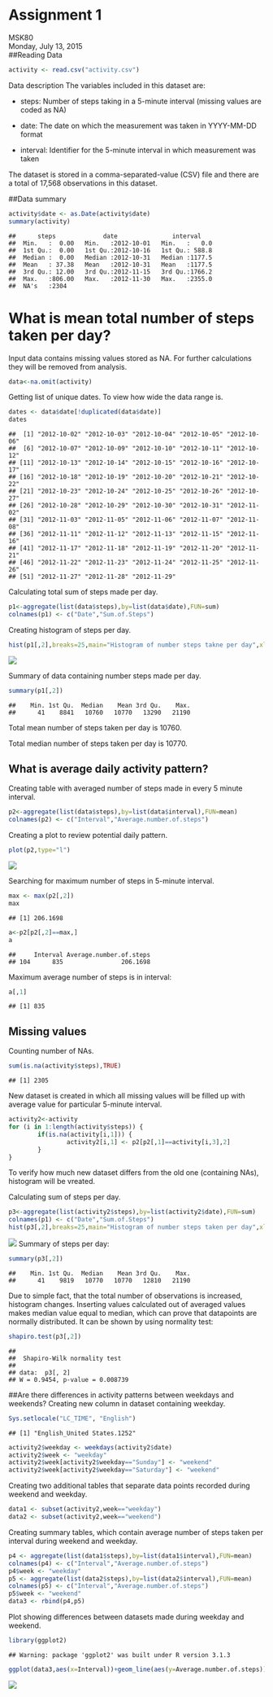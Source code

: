 # Assignment 1
MSK80  
Monday, July 13, 2015  
##Reading Data

```r
activity <- read.csv("activity.csv")
```
Data description
The variables included in this dataset are:

- steps: Number of steps taking in a 5-minute interval (missing values are coded as NA)

- date: The date on which the measurement was taken in YYYY-MM-DD format

- interval: Identifier for the 5-minute interval in which measurement was taken

The dataset is stored in a comma-separated-value (CSV) file and there are a total of 17,568 observations in this dataset.

##Data summary

```r
activity$date <- as.Date(activity$date)
summary(activity)
```

```
##      steps             date               interval     
##  Min.   :  0.00   Min.   :2012-10-01   Min.   :   0.0  
##  1st Qu.:  0.00   1st Qu.:2012-10-16   1st Qu.: 588.8  
##  Median :  0.00   Median :2012-10-31   Median :1177.5  
##  Mean   : 37.38   Mean   :2012-10-31   Mean   :1177.5  
##  3rd Qu.: 12.00   3rd Qu.:2012-11-15   3rd Qu.:1766.2  
##  Max.   :806.00   Max.   :2012-11-30   Max.   :2355.0  
##  NA's   :2304
```


# What is mean total number of steps taken per day?

Input data contains missing values stored as NA. For further calculations they will be removed from analysis.

```r
data<-na.omit(activity)
```
Getting list of unique dates. To view how wide the data range is.

```r
dates <- data$date[!duplicated(data$date)]
dates
```

```
##  [1] "2012-10-02" "2012-10-03" "2012-10-04" "2012-10-05" "2012-10-06"
##  [6] "2012-10-07" "2012-10-09" "2012-10-10" "2012-10-11" "2012-10-12"
## [11] "2012-10-13" "2012-10-14" "2012-10-15" "2012-10-16" "2012-10-17"
## [16] "2012-10-18" "2012-10-19" "2012-10-20" "2012-10-21" "2012-10-22"
## [21] "2012-10-23" "2012-10-24" "2012-10-25" "2012-10-26" "2012-10-27"
## [26] "2012-10-28" "2012-10-29" "2012-10-30" "2012-10-31" "2012-11-02"
## [31] "2012-11-03" "2012-11-05" "2012-11-06" "2012-11-07" "2012-11-08"
## [36] "2012-11-11" "2012-11-12" "2012-11-13" "2012-11-15" "2012-11-16"
## [41] "2012-11-17" "2012-11-18" "2012-11-19" "2012-11-20" "2012-11-21"
## [46] "2012-11-22" "2012-11-23" "2012-11-24" "2012-11-25" "2012-11-26"
## [51] "2012-11-27" "2012-11-28" "2012-11-29"
```
Calculating total sum of steps made per day.

```r
p1<-aggregate(list(data$steps),by=list(data$date),FUN=sum)
colnames(p1) <- c("Date","Sum.of.Steps")
```
Creating histogram of steps per day.

```r
hist(p1[,2],breaks=25,main="Histogram of number steps takne per day",xlab="Number of steps")
```

![](PA1_template_files/figure-html/unnamed-chunk-6-1.png) 

Summary of data containing number steps made per day.

```r
summary(p1[,2])
```

```
##    Min. 1st Qu.  Median    Mean 3rd Qu.    Max. 
##      41    8841   10760   10770   13290   21190
```
Total mean number of steps taken per day is 10760.

Total median number of steps taken per day is 10770.

## What is average daily activity pattern?
Creating table with averaged number of steps made in every 5 minute interval.

```r
p2<-aggregate(list(data$steps),by=list(data$interval),FUN=mean)
colnames(p2) <- c("Interval","Average.number.of.steps")
```

Creating a plot to review potential daily pattern.

```r
plot(p2,type="l")
```

![](PA1_template_files/figure-html/unnamed-chunk-9-1.png) 

Searching for maximum number of steps in 5-minute interval.

```r
max <- max(p2[,2])
max
```

```
## [1] 206.1698
```

```r
a<-p2[p2[,2]==max,]
a
```

```
##     Interval Average.number.of.steps
## 104      835                206.1698
```
Maximum average number of steps is in interval:

```r
a[,1]
```

```
## [1] 835
```

## Missing values
Counting number of NAs.

```r
sum(is.na(activity$steps),TRUE)
```

```
## [1] 2305
```
New dataset is created in which all missing values will be filled up with average value for particular 5-minute interval.

```r
activity2<-activity
for (i in 1:length(activity$steps)) {
        if(is.na(activity[i,1])) {
                activity2[i,1] <- p2[p2[,1]==activity[i,3],2]
        }
}
```

To verify how much new dataset differs from the old one (containing NAs), histogram will be vreated.

Calculating sum of steps per day.

```r
p3<-aggregate(list(activity2$steps),by=list(activity2$date),FUN=sum)
colnames(p1) <- c("Date","Sum.of.Steps")
hist(p3[,2],breaks=25,main="Histogram of number steps taken per day",xlab="Number of steps")
```

![](PA1_template_files/figure-html/unnamed-chunk-14-1.png) 
Summary of steps per day:

```r
summary(p3[,2])
```

```
##    Min. 1st Qu.  Median    Mean 3rd Qu.    Max. 
##      41    9819   10770   10770   12810   21190
```
Due to simple fact, that the total number of observations is increased, histogram changes. Inserting values calculated out
of averaged values makes median value equal to median, which can prove that datapoints are normally distributed.
It can be shown by using normality test:

```r
shapiro.test(p3[,2])
```

```
## 
## 	Shapiro-Wilk normality test
## 
## data:  p3[, 2]
## W = 0.9454, p-value = 0.008739
```

##Are there differences in activity patterns between weekdays and weekends?
Creating new column in dataset containing weekday.

```r
Sys.setlocale("LC_TIME", "English")
```

```
## [1] "English_United States.1252"
```

```r
activity2$weekday <- weekdays(activity2$date)
activity2$week <- "weekday"
activity2$week[activity2$weekday=="Sunday"] <- "weekend"
activity2$week[activity2$weekday=="Saturday"] <- "weekend"
```
Creating two additional tables that separate data points recorded during weekend and weekday.

```r
data1 <- subset(activity2,week=="weekday")
data2 <- subset(activity2,week=="weekend")
```
Creating summary tables, which contain average number of steps taken per interval during weekend and weekday.

```r
p4 <- aggregate(list(data1$steps),by=list(data1$interval),FUN=mean)
colnames(p4) <- c("Interval","Average.number.of.steps")
p4$week <- "weekday"
p5 <- aggregate(list(data2$steps),by=list(data2$interval),FUN=mean)
colnames(p5) <- c("Interval","Average.number.of.steps")
p5$week <- "weekend"
data3 <- rbind(p4,p5)
```
Plot showing differences between datasets made during weekday and weekend.

```r
library(ggplot2)
```

```
## Warning: package 'ggplot2' was built under R version 3.1.3
```

```r
ggplot(data3,aes(x=Interval))+geom_line(aes(y=Average.number.of.steps))+facet_grid(week~.)
```

![](PA1_template_files/figure-html/unnamed-chunk-20-1.png) 

